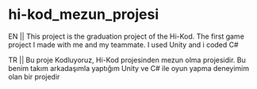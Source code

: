 # hi-kod_mezun_projesi
EN || This project is the graduation project of the Hi-Kod. The first game project I made with me and my teammate. I used Unity and i coded C#

TR || Bu proje Kodluyoruz, Hi-Kod projesinden mezun olma projesidir. Bu benim takım arkadaşımla yaptığım Unity ve C# ile oyun yapma deneyimim olan bir projedir
